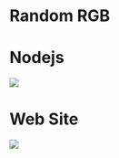 # Random RGB

# Nodejs 

![](https://cdn.discordapp.com/attachments/856820205648871444/904742159150895174/unknown.png)

# Web Site

![](https://cdn.discordapp.com/attachments/856820205648871444/904745190785441822/unknown.png)